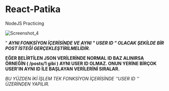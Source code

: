 # React-Patika
NodeJS Practicing

![Screenshot_4](https://user-images.githubusercontent.com/56170942/203332072-9b7e8509-cec9-4d8e-ae1c-0dc7bcd2542f.png)

" ***AYNI FONKSİYON İÇERİSİNDE VE AYNI " USER ID " OLACAK ŞEKİLDE BİR POST İSTEĞİ GERÇEKLEŞTİRİLMELİDİR.*** 

**EĞER BELİRTİLEN JSON VERİLERİNDE NORMAL ID BAZ ALINIRSA ÖRNEĞİN ( /posts/1 gibi ) AYNI USER ID OLMAZ. 
ONUN YERİNE BİRÇOK USER'IN AYNI ID İLE BAŞLAYAN VERİLERİNİ SIRALAR.**

*BU YÜZDEN İKİ İŞLEM TEK FONKSİYON İÇERİSİNDE ''USER ID '' ÜZERİNDEN YAPILIR.*
